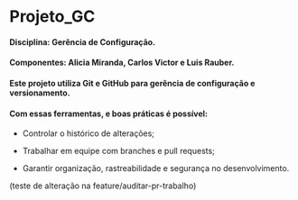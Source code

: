 # Projeto_GC

  #### Disciplina: Gerência de Configuração.
  #### Componentes: Alicia Miranda, Carlos Victor e Luis Rauber.

#### Este projeto utiliza Git e GitHub para gerência de configuração e versionamento.
#### Com essas ferramentas, e boas práticas é possível:

- Controlar o histórico de alterações;

- Trabalhar em equipe com branches e pull requests;

- Garantir organização, rastreabilidade e segurança no desenvolvimento.

(teste de alteração na feature/auditar-pr-trabalho)